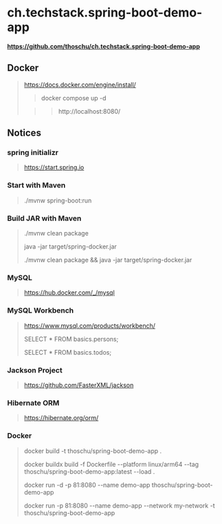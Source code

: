 # ch.techstack.spring-boot-demo-app

**https://github.com/thoschu/ch.techstack.spring-boot-demo-app**

## Docker
> https://docs.docker.com/engine/install/
> 
> > docker compose up -d
>
> > > http://localhost:8080/
> 

## Notices

### spring initializr
> https://start.spring.io
> 

### Start with Maven
> ./mvnw spring-boot:run
> 

### Build JAR with Maven
> ./mvnw clean package
> 
> java -jar target/spring-docker.jar
> 
> ./mvnw clean package && java -jar target/spring-docker.jar
> 

### MySQL
> https://hub.docker.com/_/mysql
>

### MySQL Workbench
> https://www.mysql.com/products/workbench/
> 
> SELECT * FROM basics.persons;
> 
> SELECT * FROM basics.todos;
> 

### Jackson Project
> https://github.com/FasterXML/jackson
> 

### Hibernate ORM
> https://hibernate.org/orm/
> 

### Docker
> docker build -t thoschu/spring-boot-demo-app .
> 
> docker buildx build -f Dockerfile --platform linux/arm64 --tag thoschu/spring-boot-demo-app:latest --load .
> 
> docker run -d -p 81:8080 --name demo-app thoschu/spring-boot-demo-app
> 
> docker run -p 81:8080 --name demo-app --network my-network -t thoschu/spring-boot-demo-app 
>

